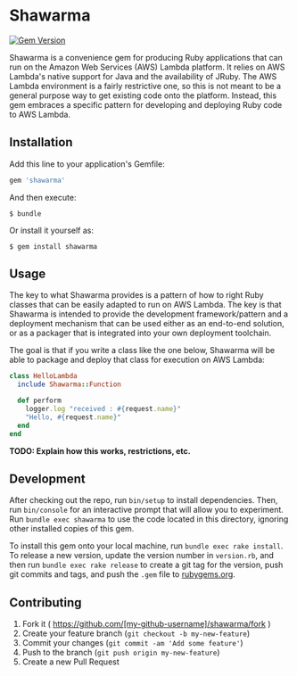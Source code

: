 # Shawarma

[![Gem Version](https://badge.fury.io/rb/shawarma.svg)](https://badge.fury.io/rb/shawarma)

Shawarma is a convenience gem for producing Ruby applications that can run on
the Amazon Web Services (AWS) Lambda platform. It relies on AWS Lambda's native
support for Java and the availability of JRuby. The AWS Lambda environment is a
fairly restrictive one, so this is not meant to be a general purpose way to get
existing code onto the platform. Instead, this gem embraces a specific pattern
for developing and deploying Ruby code to AWS Lambda.

## Installation

Add this line to your application's Gemfile:

```ruby
gem 'shawarma'
```

And then execute:

    $ bundle

Or install it yourself as:

    $ gem install shawarma

## Usage

The key to what Shawarma provides is a pattern of how to right Ruby classes
that can be easily adapted to run on AWS Lambda. The key is that Shawarma is
intended to provide the development framework/pattern and a deployment
mechanism that can be used either as an end-to-end solution, or as a packager
that is integrated into your own deployment toolchain.

The goal is that if you write a class like the one below, Shawarma will be
able to package and deploy that class for execution on AWS Lambda:

```ruby
class HelloLambda
  include Shawarma::Function

  def perform
    logger.log "received : #{request.name}"
    "Hello, #{request.name}"
  end
end
```

**TODO: Explain how this works, restrictions, etc.**

## Development

After checking out the repo, run `bin/setup` to install dependencies. Then, run `bin/console` for an interactive prompt that will allow you to experiment. Run `bundle exec shawarma` to use the code located in this directory, ignoring other installed copies of this gem.

To install this gem onto your local machine, run `bundle exec rake install`. To release a new version, update the version number in `version.rb`, and then run `bundle exec rake release` to create a git tag for the version, push git commits and tags, and push the `.gem` file to [rubygems.org](https://rubygems.org).

## Contributing

1. Fork it ( https://github.com/[my-github-username]/shawarma/fork )
2. Create your feature branch (`git checkout -b my-new-feature`)
3. Commit your changes (`git commit -am 'Add some feature'`)
4. Push to the branch (`git push origin my-new-feature`)
5. Create a new Pull Request
